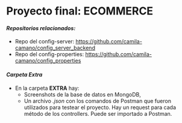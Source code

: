 # Proyecto final: ECOMMERCE

#### _Repositorios relacionados:_
 - Repo del config-server: https://github.com/camila-camano/config_server_backend
- Repo del config-properties: https://github.com/camila-camano/config_properties

#### _Carpeta Extra_
- En la carpeta __EXTRA__ hay:
  - Screenshots de la base de datos en MongoDB,
  - Un archivo _.json_ con los comandos de Postman que fueron utilizados para testear el proyecto. Hay un request para cada método de los controllers. Puede ser importado a Postman.
